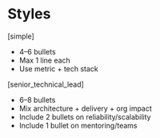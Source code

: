 # Styles

[simple]
- 4–6 bullets
- Max 1 line each
- Use metric + tech stack

[senior_technical_lead]
- 6–8 bullets
- Mix architecture + delivery + org impact
- Include 2 bullets on reliability/scalability
- Include 1 bullet on mentoring/teams
